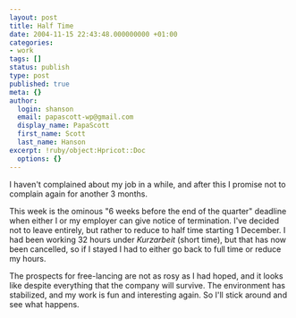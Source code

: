 ```yaml
---
layout: post
title: Half Time
date: 2004-11-15 22:43:48.000000000 +01:00
categories:
- work
tags: []
status: publish
type: post
published: true
meta: {}
author:
  login: shanson
  email: papascott-wp@gmail.com
  display_name: PapaScott
  first_name: Scott
  last_name: Hanson
excerpt: !ruby/object:Hpricot::Doc
  options: {}
---
```

<p>I haven't complained about my job in a while, and after this I promise not to complain again for another 3 months. </p>
<p>This week is the ominous "6 weeks before the end of the quarter" deadline when either I or my employer can give notice of termination. I've decided not to leave entirely, but rather to reduce to half time starting 1 December. I had been working 32 hours under <em>Kurzarbeit</em> (short time), but that has now been cancelled, so if I stayed I had to either go back to full time or reduce my hours.</p>
<p>The prospects for free-lancing are not as rosy as I had hoped, and it looks like despite everything that the company will survive. The environment has stabilized, and my work is fun and interesting again.  So I'll stick around and see what happens.</p>
